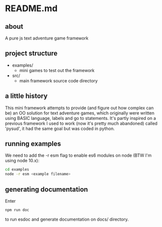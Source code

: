 # README.md

## about

A pure js text adventure game framework

## project structure

-   examples/
    -   mini games to test out the framework
-   src/
    -   main framework source code directory

## a little history

This mini framework attempts to provide (and figure out how complex can be) an OO solution for text adventure games, which originally were written using BASIC language, labels and go to statements.
It's partly inspired on a previous framework I used to work (now it's pretty much abandoned) called 'pysud', it had the same goal but was coded in python.

## running examples

We need to add the -r esm flag to enable es6 modules on node (BTW I'm using node 10.x):

```bash
cd examples
node -r esm <example filename>
```

## generating documentation

Enter

```bash
npm run doc
```

to run esdoc and generate documentation on docs/ directory.
